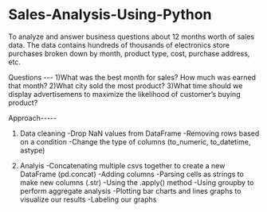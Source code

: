 # Sales-Analysis-Using-Python
To analyze and answer business questions about 12 months worth of sales data. The data contains hundreds of thousands of electronics store purchases broken down by month, product type, cost, purchase address, etc.

Questions ---
1)What was the best month for sales? How much was earned that month?
2)What city sold the most product?
3)What time should we display advertisemens to maximize the likelihood of customer’s buying product?

Approach-----
1) Data cleaning 
-Drop NaN values from DataFrame
-Removing rows based on a condition
-Change the type of columns (to_numeric, to_datetime, astype)

2) Analyis
-Concatenating multiple csvs together to create a new DataFrame (pd.concat)
-Adding columns
-Parsing cells as strings to make new columns (.str)
-Using the .apply() method
-Using groupby to perform aggregate analysis
-Plotting bar charts and lines graphs to visualize our results
-Labeling our graphs

